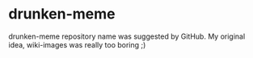 drunken-meme
============
drunken-meme repository name was suggested by GitHub. My original idea, wiki-images was really too boring ;)

